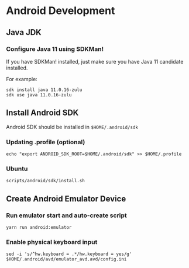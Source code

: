 # Android Development

## Java JDK

### Configure Java 11 using SDKMan!

If you have SDKMan! installed, just make sure you have Java 11 candidate installed.

For example:

```shell
sdk install java 11.0.16-zulu
sdk use java 11.0.16-zulu
```

## Install Android SDK

Android SDK should be installed in `$HOME/.android/sdk`

### Updating .profile (optional)


```shell
echo "export ANDROID_SDK_ROOT=$HOME/.android/sdk" >> $HOME/.profile
```

### Ubuntu

```shell
scripts/android/sdk/install.sh
```

## Create Android Emulator Device

### Run emulator start and auto-create script

```shell
yarn run android:emulator
```

### Enable physical keyboard input

```shell
sed -i 's/^hw.keyboard = .*/hw.keyboard = yes/g' $HOME/.android/avd/emulator_avd.avd/config.ini
```
